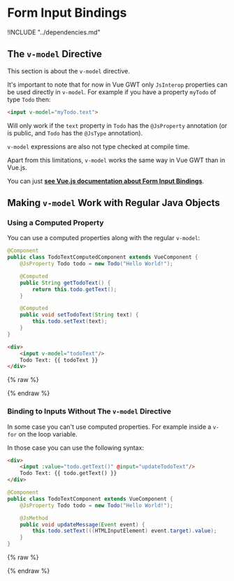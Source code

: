# Form Input Bindings

!INCLUDE "../dependencies.md"

## The `v-model` Directive

This section is about the `v-model` directive.

It's important to note that for now in Vue GWT only `JsInterop` properties can be used directly in `v-model`.
For example if you have a property `myTodo` of type `Todo` then:
```html
<input v-model="myTodo.text">
```
Will only work if the `text` property in `Todo` has the `@JsProperty` annotation (or is public, and `Todo` has the `@JsType` annotation).

`v-model` expressions are also not type checked at compile time.

Apart from this limitations, `v-model` works the same way in Vue GWT than in Vue.js.

You can just **[see Vue.js documentation about Form Input Bindings](https://vuejs.org/v2/guide/forms.html)**.

## Making `v-model` Work with Regular Java Objects

### Using a Computed Property

You can use a computed properties along with the regular `v-model`:

```java
@Component
public class TodoTextComputedComponent extends VueComponent {
    @JsProperty Todo todo = new Todo("Hello World!");

    @Computed
    public String getTodoText() {
        return this.todo.getText();
    }

    @Computed
    public void setTodoText(String text) {
        this.todo.setText(text);
    }
}
```

```html
<div>
    <input v-model="todoText"/>
    Todo Text: {{ todoText }}
</div>
```

{% raw %}
<div class="example-container" data-name="todoTextComputedComponent">
    <span id="todoTextComputedComponent"></span>
</div>
{% endraw %}

### Binding to Inputs Without The `v-model` Directive

In some case you can't use computed properties.
For example inside a `v-for` on the loop variable.

In those case you can use the following syntax:

```html
<div>
    <input :value="todo.getText()" @input="updateTodoText"/>
    Todo Text: {{ todo.getText() }}
</div>
```

```java
@Component
public class TodoTextComponent extends VueComponent {
    @JsProperty Todo todo = new Todo("Hello World!");

    @JsMethod
    public void updateMessage(Event event) {
        this.todo.setText(((HTMLInputElement) event.target).value);
    }
}
```

{% raw %}
<div class="example-container" data-name="todoTextComponent">
    <span id="todoTextComponent"></span>
</div>
{% endraw %}